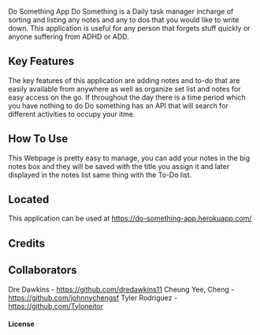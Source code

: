 Do Something App 
Do Something is a Daily task manager incharge of sorting and listing any notes and any to dos that you would like to write down. This application is useful for any person that forgets stuff quickly or anyone suffering from ADHD or ADD. 
 
## Key Features
The key features of this application are adding notes and to-do that are easily available from anywhere as well as organize set list and notes for easy access on the go. If throughout the day there is a time period which you have nothing to do Do something has an API that will search for different activities to occupy your itme.  

## How To Use

This Webpage is pretty easy to manage, you can add your notes in the big notes box and they will be saved with the title you assign it and later displayed in the notes list same thing with the To-Do list. 

## Located 

This application can be used at https://do-something-app.herokuapp.com/

## Credits

## Collaborators
Dre Dawkins - https://github.com/dredawkins11
Cheung Yee, Cheng - https://github.com/johnnychengsf
Tyler Rodriguez - https://github.com/Tyloneitor

#### License


